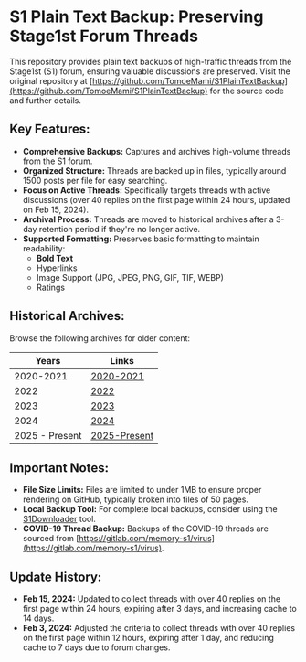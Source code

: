 # S1 Plain Text Backup: Preserving Stage1st Forum Threads

This repository provides plain text backups of high-traffic threads from the Stage1st (S1) forum, ensuring valuable discussions are preserved.  Visit the original repository at [https://github.com/TomoeMami/S1PlainTextBackup](https://github.com/TomoeMami/S1PlainTextBackup) for the source code and further details.

## Key Features:

*   **Comprehensive Backups:** Captures and archives high-volume threads from the S1 forum.
*   **Organized Structure:** Threads are backed up in files, typically around 1500 posts per file for easy searching.
*   **Focus on Active Threads:** Specifically targets threads with active discussions (over 40 replies on the first page within 24 hours, updated on Feb 15, 2024).
*   **Archival Process:** Threads are moved to historical archives after a 3-day retention period if they're no longer active.
*   **Supported Formatting:** Preserves basic formatting to maintain readability:
    *   **Bold Text**
    *   Hyperlinks
    *   Image Support (JPG, JPEG, PNG, GIF, TIF, WEBP)
    *   Ratings

## Historical Archives:

Browse the following archives for older content:

| Years             | Links                                                                                                                                  |
| ----------------- | ------------------------------------------------------------------------------------------------------------------------------------- |
| 2020-2021         | [2020-2021](https://github.com/TomoeMami/S1PlainTextArchive2021)                                                                    |
| 2022              | [2022](https://github.com/TomoeMami/S1PlainTextArchive2022)                                                                           |
| 2023              | [2023](https://github.com/TomoeMami/S1PlainTextArchive2023)                                                                           |
| 2024              | [2024](https://github.com/TomoeMami/S1PlainTextArchive2024)                                                                           |
| 2025 - Present    | [2025-Present](https://github.com/TomoeMami/S1PlainTextArchive2025)                                                                    |

## Important Notes:

*   **File Size Limits:** Files are limited to under 1MB to ensure proper rendering on GitHub, typically broken into files of 50 pages.
*   **Local Backup Tool:** For complete local backups, consider using the [S1Downloader](https://github.com/shuangluoxss/Stage1st-downloader) tool.
*   **COVID-19 Thread Backup:** Backups of the COVID-19 threads are sourced from [https://gitlab.com/memory-s1/virus](https://gitlab.com/memory-s1/virus).

## Update History:

*   **Feb 15, 2024:**  Updated to collect threads with over 40 replies on the first page within 24 hours, expiring after 3 days, and increasing cache to 14 days.
*   **Feb 3, 2024:** Adjusted the criteria to collect threads with over 40 replies on the first page within 12 hours, expiring after 1 day, and reducing cache to 7 days due to forum changes.